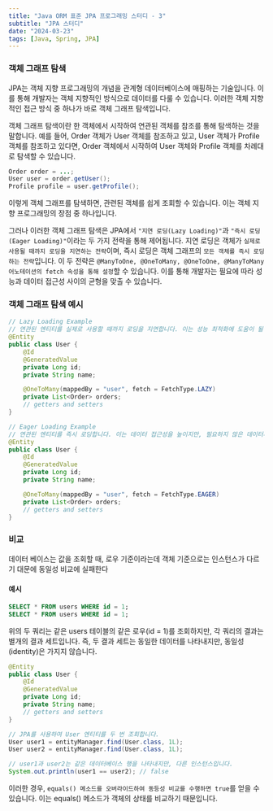 ```yaml
---
title: "Java ORM 표준 JPA 프로그래밍 스터디 - 3"
subtitle: "JPA 스터디"
date: "2024-03-23"
tags: [Java, Spring, JPA]
---
```


### 객체 그래프 탐색

JPA는 객체 지향 프로그래밍의 개념을 관계형 데이터베이스에 매핑하는 기술입니다. 이를 통해 개발자는 객체 지향적인 방식으로 데이터를 다룰 수 있습니다. 이러한 객체 지향적인 접근 방식 중 하나가 바로 객체 그래프 탐색입니다.

객체 그래프 탐색이란 한 객체에서 시작하여 연관된 객체를 참조를 통해 탐색하는 것을 말합니다. 예를 들어, Order 객체가 User 객체를 참조하고 있고, User 객체가 Profile 객체를 참조하고 있다면, Order 객체에서 시작하여 User 객체와 Profile 객체를 차례대로 탐색할 수 있습니다.

```java
Order order = ...;
User user = order.getUser();
Profile profile = user.getProfile();
```

이렇게 객체 그래프를 탐색하면, 관련된 객체를 쉽게 조회할 수 있습니다. 이는 객체 지향 프로그래밍의 장점 중 하나입니다.

그러나 이러한 객체 그래프 탐색은 JPA에서 `"지연 로딩(Lazy Loading)"`과 `"즉시 로딩(Eager Loading)"`이라는 두 가지 전략을 통해 제어됩니다. 지연 로딩은 객체가 `실제로 사용될 때까지 로딩을 지연하는 전략`이며, 즉시 로딩은 객체 그래프의 `모든 객체를 즉시 로딩하는 전략`입니다. 이 두 전략은 `@ManyToOne, @OneToMany, @OneToOne, @ManyToMany 어노테이션의 fetch 속성을 통해 설정`할 수 있습니다. 이를 통해 개발자는 필요에 따라 성능과 데이터 접근성 사이의 균형을 맞출 수 있습니다.

### 객체 그래프 탐색 예시

```java
// Lazy Loading Example
// 연관된 엔티티를 실제로 사용할 때까지 로딩을 지연합니다. 이는 성능 최적화에 도움이 될 수 있습니다.
@Entity
public class User {
    @Id
    @GeneratedValue
    private Long id;
    private String name;

    @OneToMany(mappedBy = "user", fetch = FetchType.LAZY)
    private List<Order> orders;
    // getters and setters
}
```


```java
// Eager Loading Example
// 연관된 엔티티를 즉시 로딩합니다. 이는 데이터 접근성을 높이지만, 필요하지 않은 데이터까지 로딩할 수 있으므로 성능에 영향을 줄 수 있습니다.
@Entity
public class User {
    @Id
    @GeneratedValue
    private Long id;
    private String name;

    @OneToMany(mappedBy = "user", fetch = FetchType.EAGER)
    private List<Order> orders;
    // getters and setters
}
```

### 비교 

데이터 베이스는 값을 조회할 때, 로우 기준이라는데 객체 기준으로는 인스턴스가 다르기 대문에 동일성 비교에 실패한다

#### 예시

```sql
SELECT * FROM users WHERE id = 1;
SELECT * FROM users WHERE id = 1;
```

위의 두 쿼리는 같은 users 테이블의 같은 로우(id = 1)를 조회하지만, 각 쿼리의 결과는 별개의 결과 세트입니다. 즉, 두 결과 세트는 동일한 데이터를 나타내지만, 동일성(identity)은 가지지 않습니다.


```java
@Entity
public class User {
    @Id
    @GeneratedValue
    private Long id;
    private String name;
    // getters and setters
}

// JPA를 사용하여 User 엔티티를 두 번 조회합니다.
User user1 = entityManager.find(User.class, 1L);
User user2 = entityManager.find(User.class, 1L);

// user1과 user2는 같은 데이터베이스 행을 나타내지만, 다른 인스턴스입니다.
System.out.println(user1 == user2); // false
```

이러한 경우, `equals() 메소드를 오버라이드하여 동등성 비교를 수행하면 true`를 얻을 수 있습니다. 이는 equals() 메소드가 객체의 상태를 비교하기 때문입니다.

